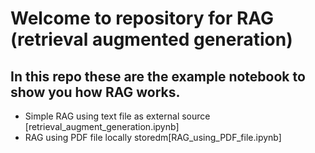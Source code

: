 # Welcome to repository for RAG (retrieval augmented generation)

## In this repo these are the example notebook to show you how RAG works. 

- Simple RAG using text file as external source [retrieval_augment_generation.ipynb]
- RAG using PDF file locally storedm[RAG_using_PDF_file.ipynb]
